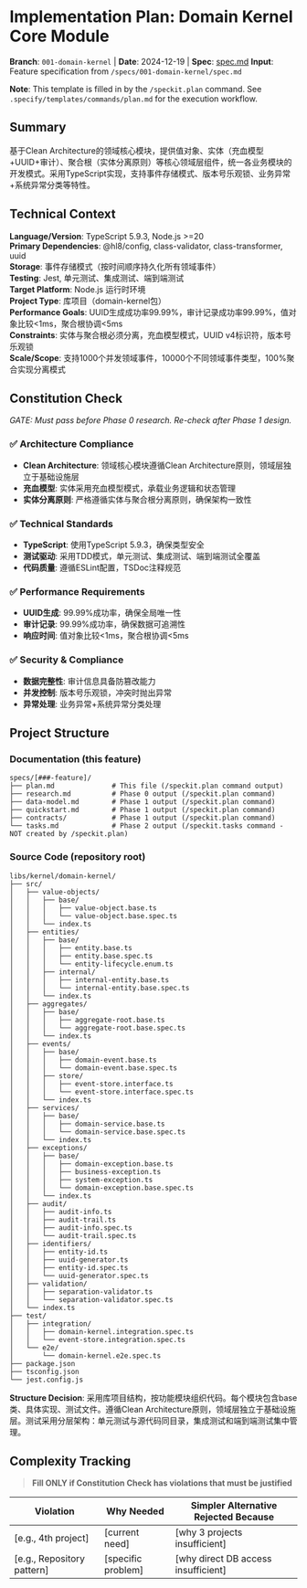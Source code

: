 # Implementation Plan: Domain Kernel Core Module

**Branch**: `001-domain-kernel` | **Date**: 2024-12-19 | **Spec**: [spec.md](./spec.md)
**Input**: Feature specification from `/specs/001-domain-kernel/spec.md`

**Note**: This template is filled in by the `/speckit.plan` command. See `.specify/templates/commands/plan.md` for the execution workflow.

## Summary

基于Clean Architecture的领域核心模块，提供值对象、实体（充血模型+UUID+审计）、聚合根（实体分离原则）等核心领域层组件，统一各业务模块的开发模式。采用TypeScript实现，支持事件存储模式、版本号乐观锁、业务异常+系统异常分类等特性。

## Technical Context

**Language/Version**: TypeScript 5.9.3, Node.js >=20  
**Primary Dependencies**: @hl8/config, class-validator, class-transformer, uuid  
**Storage**: 事件存储模式（按时间顺序持久化所有领域事件）  
**Testing**: Jest, 单元测试、集成测试、端到端测试  
**Target Platform**: Node.js 运行时环境  
**Project Type**: 库项目（domain-kernel包）  
**Performance Goals**: UUID生成成功率99.99%，审计记录成功率99.99%，值对象比较<1ms，聚合根协调<5ms  
**Constraints**: 实体与聚合根必须分离，充血模型模式，UUID v4标识符，版本号乐观锁  
**Scale/Scope**: 支持1000个并发领域事件，10000个不同领域事件类型，100%聚合实现分离模式

## Constitution Check

_GATE: Must pass before Phase 0 research. Re-check after Phase 1 design._

### ✅ Architecture Compliance

- **Clean Architecture**: 领域核心模块遵循Clean Architecture原则，领域层独立于基础设施层
- **充血模型**: 实体采用充血模型模式，承载业务逻辑和状态管理
- **实体分离原则**: 严格遵循实体与聚合根分离原则，确保架构一致性

### ✅ Technical Standards

- **TypeScript**: 使用TypeScript 5.9.3，确保类型安全
- **测试驱动**: 采用TDD模式，单元测试、集成测试、端到端测试全覆盖
- **代码质量**: 遵循ESLint配置，TSDoc注释规范

### ✅ Performance Requirements

- **UUID生成**: 99.99%成功率，确保全局唯一性
- **审计记录**: 99.99%成功率，确保数据可追溯性
- **响应时间**: 值对象比较<1ms，聚合根协调<5ms

### ✅ Security & Compliance

- **数据完整性**: 审计信息具备防篡改能力
- **并发控制**: 版本号乐观锁，冲突时抛出异常
- **异常处理**: 业务异常+系统异常分类处理

## Project Structure

### Documentation (this feature)

```text
specs/[###-feature]/
├── plan.md              # This file (/speckit.plan command output)
├── research.md          # Phase 0 output (/speckit.plan command)
├── data-model.md        # Phase 1 output (/speckit.plan command)
├── quickstart.md        # Phase 1 output (/speckit.plan command)
├── contracts/           # Phase 1 output (/speckit.plan command)
└── tasks.md             # Phase 2 output (/speckit.tasks command - NOT created by /speckit.plan)
```

### Source Code (repository root)

```text
libs/kernel/domain-kernel/
├── src/
│   ├── value-objects/
│   │   ├── base/
│   │   │   ├── value-object.base.ts
│   │   │   └── value-object.base.spec.ts
│   │   └── index.ts
│   ├── entities/
│   │   ├── base/
│   │   │   ├── entity.base.ts
│   │   │   ├── entity.base.spec.ts
│   │   │   └── entity-lifecycle.enum.ts
│   │   ├── internal/
│   │   │   ├── internal-entity.base.ts
│   │   │   └── internal-entity.base.spec.ts
│   │   └── index.ts
│   ├── aggregates/
│   │   ├── base/
│   │   │   ├── aggregate-root.base.ts
│   │   │   └── aggregate-root.base.spec.ts
│   │   └── index.ts
│   ├── events/
│   │   ├── base/
│   │   │   ├── domain-event.base.ts
│   │   │   └── domain-event.base.spec.ts
│   │   ├── store/
│   │   │   ├── event-store.interface.ts
│   │   │   └── event-store.interface.spec.ts
│   │   └── index.ts
│   ├── services/
│   │   ├── base/
│   │   │   ├── domain-service.base.ts
│   │   │   └── domain-service.base.spec.ts
│   │   └── index.ts
│   ├── exceptions/
│   │   ├── base/
│   │   │   ├── domain-exception.base.ts
│   │   │   ├── business-exception.ts
│   │   │   ├── system-exception.ts
│   │   │   └── domain-exception.base.spec.ts
│   │   └── index.ts
│   ├── audit/
│   │   ├── audit-info.ts
│   │   ├── audit-trail.ts
│   │   ├── audit-info.spec.ts
│   │   └── audit-trail.spec.ts
│   ├── identifiers/
│   │   ├── entity-id.ts
│   │   ├── uuid-generator.ts
│   │   ├── entity-id.spec.ts
│   │   └── uuid-generator.spec.ts
│   ├── validation/
│   │   ├── separation-validator.ts
│   │   └── separation-validator.spec.ts
│   └── index.ts
├── test/
│   ├── integration/
│   │   ├── domain-kernel.integration.spec.ts
│   │   └── event-store.integration.spec.ts
│   └── e2e/
│       └── domain-kernel.e2e.spec.ts
├── package.json
├── tsconfig.json
└── jest.config.js
```

**Structure Decision**: 采用库项目结构，按功能模块组织代码。每个模块包含base类、具体实现、测试文件。遵循Clean Architecture原则，领域层独立于基础设施层。测试采用分层架构：单元测试与源代码同目录，集成测试和端到端测试集中管理。

## Complexity Tracking

> **Fill ONLY if Constitution Check has violations that must be justified**

| Violation                  | Why Needed         | Simpler Alternative Rejected Because |
| -------------------------- | ------------------ | ------------------------------------ |
| [e.g., 4th project]        | [current need]     | [why 3 projects insufficient]        |
| [e.g., Repository pattern] | [specific problem] | [why direct DB access insufficient]  |
